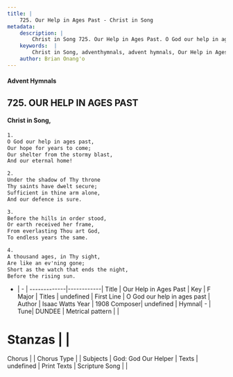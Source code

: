 ```yaml
---
title: |
    725. Our Help in Ages Past - Christ in Song
metadata:
    description: |
        Christ in Song 725. Our Help in Ages Past. O God our help in ages past, Our hope for years to come; Our shelter from the stormy blast, And our eternal home!
    keywords:  |
        Christ in Song, adventhymnals, advent hymnals, Our Help in Ages Past, O God our help in ages past. 
    author: Brian Onang'o
---
```


#### Advent Hymnals
## 725. OUR HELP IN AGES PAST
####  Christ in Song,

```txt
1.
O God our help in ages past,
Our hope for years to come;
Our shelter from the stormy blast,
And our eternal home!

2.
Under the shadow of Thy throne
Thy saints have dwelt secure;
Sufficient in thine arm alone,
And our defence is sure.

3.
Before the hills in order stood,
Or earth received her frame,
From everlasting Thou art God,
To endless years the same.

4.
A thousand ages, in Thy sight, 
Are like an ev'ning gone;
Short as the watch that ends the night,
Before the rising sun.

```

- |   -  |
-------------|------------|
Title | Our Help in Ages Past |
Key | F Major |
Titles | undefined |
First Line | O God our help in ages past |
Author | Isaac Watts
Year | 1908
Composer| undefined |
Hymnal|  - |
Tune| DUNDEE |
Metrical pattern | |
# Stanzas |  |
Chorus |  |
Chorus Type |  |
Subjects | God: God Our Helper |
Texts | undefined |
Print Texts | 
Scripture Song |  |
    
